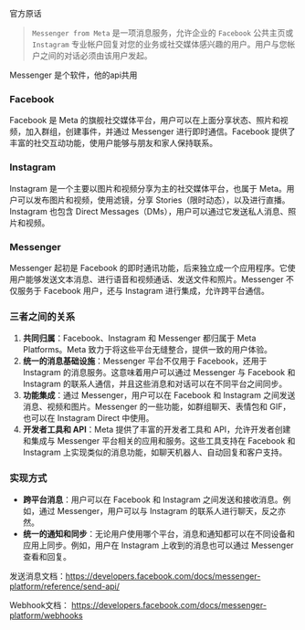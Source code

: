 官方原话

> `Messenger from Meta` 是一项消息服务，允许企业的 `Facebook` 公共主页或 `Instagram` 专业帐户回复对您的业务或社交媒体感兴趣的用户。用户与您帐户之间的对话必须由该用户发起。

Messenger 是个软件，他的api共用

### Facebook

Facebook 是 Meta 的旗舰社交媒体平台，用户可以在上面分享状态、照片和视频，加入群组，创建事件，并通过 Messenger 进行即时通信。Facebook 提供了丰富的社交互动功能，使用户能够与朋友和家人保持联系。

### Instagram

Instagram 是一个主要以图片和视频分享为主的社交媒体平台，也属于 Meta。用户可以发布图片和视频，使用滤镜，分享 Stories（限时动态），以及进行直播。Instagram 也包含 Direct Messages（DMs），用户可以通过它发送私人消息、照片和视频。

### Messenger

Messenger 起初是 Facebook 的即时通讯功能，后来独立成一个应用程序。它使用户能够发送文本消息、进行语音和视频通话、发送文件和照片。Messenger 不仅服务于 Facebook 用户，还与 Instagram 进行集成，允许跨平台通信。

### 三者之间的关系

1. **共同归属**：Facebook、Instagram 和 Messenger 都归属于 Meta Platforms。Meta 致力于将这些平台无缝整合，提供一致的用户体验。
2. **统一的消息基础设施**：Messenger 平台不仅用于 Facebook，还用于 Instagram 的消息服务。这意味着用户可以通过 Messenger 与 Facebook 和 Instagram 的联系人通信，并且这些消息和对话可以在不同平台之间同步。
3. **功能集成**：通过 Messenger，用户可以在 Facebook 和 Instagram 之间发送消息、视频和图片。Messenger 的一些功能，如群组聊天、表情包和 GIF，也可以在 Instagram Direct 中使用。
4. **开发者工具和 API**：Meta 提供了丰富的开发者工具和 API，允许开发者创建和集成与 Messenger 平台相关的应用和服务。这些工具支持在 Facebook 和 Instagram 上实现类似的消息功能，如聊天机器人、自动回复和客户支持。

### 实现方式

- **跨平台消息**：用户可以在 Facebook 和 Instagram 之间发送和接收消息。例如，通过 Messenger，用户可以与 Instagram 的联系人进行聊天，反之亦然。
- **统一的通知和同步**：无论用户使用哪个平台，消息和通知都可以在不同设备和应用上同步。例如，用户在 Instagram 上收到的消息也可以通过 Messenger 查看和回复。



发送消息文档：https://developers.facebook.com/docs/messenger-platform/reference/send-api/

Webhook文档： https://developers.facebook.com/docs/messenger-platform/webhooks



